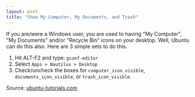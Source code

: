 ```yaml
---
layout: post
title: "Show My Computer, My Documents, and Trash"
---
```


If you are/were a Windows user, you are used to having "My Computer", "My Documents" and/or "Recycle Bin" icons on your desktop. Well, Ubuntu can do this also. Here are 3 simple sets to do this.

1.  Hit ALT-F2 and type: `gconf-editor`
2.  Select `Apps > Nautilus > Desktop`
3.  Check/uncheck the boxes for `computer_icon_visible`, `documents_icon_visible`, or `trash_icon_visible`.

Source: [ubuntu-tutorials.com](http://ubuntu-tutorials.com/2006/12/07/how-to-include-my-computer-or-my-documents-icon-your-desktop-ubuntu-510-6061-610/)
